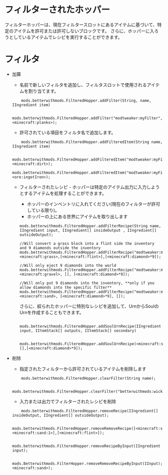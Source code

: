 # フィルターされたホッパー

フィルターホッパーは、現在フィルタースロットにあるアイテムに基づいて、特定のアイテムを許可または許可しないブロックです。 さらに、ホッパーに入ろうとしているアイテムでレシピを実行することができます。

# フィルタ

* 加算
    
    * 名前で新しいフィルタを追加し、フィルタスロットで使用されるアイテムを割り当てます。
    ```zenscript
        mods.betterwithmods.FilteredHopper.addFilter(String, name, IIngredient item)
    
        mods.betterwithmods.FilteredHopper.addFilter("modtweaker:myFilter", <minecraft:planks>);   
    ```
    
    * 許可されている項目をフィルタ名で追加します。
    ```zenscript
        mods.betterwithmods.FilteredHopper.addFilteredItem(String name, IIngredient item)
    
        mods.betterwithmods.FilteredHopper.addFilteredItem("modtweaker:myFilter",<minecraft:dirt>);
        mods.betterwithmods.FilteredHopper.addFilteredItem("modtweaker:myFilter",<ore:ingotIron>);
    ```
    
    * フィルターされたレシピ - ホッパーは特定のアイテム出力に入力しようとするアイテムを処理することができます。
        
        * ホッパーのインベントリに入れてください(現在のフィルターが許可している限り)。
        * ホッパーの上にある世界にアイテムを取り出します 
        ```zenscript
        mods.betterwithmods.FilteredHopper.addFilterRecipe(String name, IIngredient input, IIngredient[] insideOutput , IIngredient[] outsideOutput);
        
        //Will convert a grass block into a flint side the inventory and 9 diamonds outside the inventory
        mods.betterwithmods.FilteredHopper.addFilterRecipe("modtweaker:myFilter",<minecraft:grass>,[<minecraft:flint>],[<minecraft:diamond>*9]);
        
        //Will only eject 9 diamonds into the world
        mods.betterwithmods.FilteredHopper.addFilterRecipe("modtweaker:myFilter2",<minecraft:gravel>, [], [<minecraft:diamond>*9]);
        
        //Will only put 9 diamonds into the inventory, **only if you allow diamonds into the specific filter**
        mods.betterwithmods.FilteredHopper.addFilterRecipe("modtweaker:myFilter3",<minecraft:sand>, [<minecraft:diamond>*9], []);
        ```
        
        さらに、絞られたホッパーに特別なレシピを追加して、UrnからSoulのUrnを作成することもできます。
        
        ```zenscript
           mods.betterwithmods.FilteredHopper.addSoulUrnRecipe(IIngredient input, IItemStack[] outputs, IItemStack[] secondary)
        
           mods.betterwithmods.FilteredHopper.addSoulUrnRecipe(<minecraft:stone>,[],[<minecraft:diamond>*9]);
        ```

* 削除
    
    * 指定されたフィルターから許可されているアイテムを削除します
    ```zenscript
        mods.betterwithmods.FilteredHopper.clearFilter(String name);
    
        mods.betterwithmods.FilteredHopper.clearFilter("betterwithmods:wicker");
    ```
    
    * 入力または出力でフィルターされたレシピを削除
    ```zenscript
        mods.betterwithmods.FilteredHopper.removeRecipe(IIngredient[] insideOutput, IIngredient[] outsideOutput);
    
        mods.betterwithmods.FilteredHopper.removeRemoveRecipe([<minecraft:sand>,<minecraft:sand:1>],[<minecraft:flint>]);
    
        mods.betterwithmods.FilteredHopper.removeRecipeByInput(IIngredient input);
    
        mods.Betterwithmods.FilterHopper.removeRemoveRecipeByInput(IInput);<minecraft:sand>);
    ```